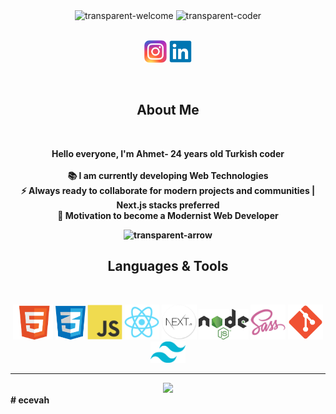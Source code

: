 <!--Cover -->

<div align="center">
  <img  src="https://user-images.githubusercontent.com/81809211/160313310-d13df468-0e79-4b47-8c4b-531632fb2e63.gif" alt="transparent-welcome" />
  <img  src="https://user-images.githubusercontent.com/81809211/160313931-dcf2e5a1-fcb1-4260-9b99-8a43a95b76b4.gif" alt="transparent-coder" height=500 />
  <br><br>
  <!--Social Media -->
  <p align="center">
    <a href="https://www.instagram.com/eecevah" target="_blank"><img src="./img/Instagram.svg" width="36" alt="Instagram"/><a/>
    <a href="https://www.linkedin.com/in/ahmet-ecevit/" target="_blank"><img src="./img/linkedin-original.svg" width="36" alt="Linkedin" /><a/>
  </p> 
 <br>
  <h2>About Me</h2>
  <br>
  <p><strong>Hello everyone, I'm Ahmet- 24 years old Turkish coder<br><br> 
    📚 I am currently developing Web Technologies</li> <br>
    ⚡ Always ready to collaborate for modern projects and communities | Next.js stacks preferred <br>
    🎯 Motivation to become a Modernist Web Developer
  </p>
</div>

<!--Arrow Gif-->
<div align="center"><img  src="https://user-images.githubusercontent.com/81809211/160311979-bf92eff5-baf1-41c2-93e8-6097a97d0719.gif" alt="transparent-arrow" width=75 /></div>

<!--Technologies -->
  <h2 align="center">Languages & Tools</h2>
  <br>
  <p align="center">
    <img src="./img/html.png" width="64"  alt="HTML" />
    <img src="./img/css.png" width="48"  alt="CSS" />
    <img src="./img/javascript-original.svg" width="56" alt="JavaScript" />
    <img src="./img/react-original.svg" width="56"  alt="React" />
    <img src="./img/next.png" width="56"  alt="Nextjs" />
    <img src="./img/Node.js.svg" width="80"  alt="NodeJS" />
    <img src="./img/sass-original.svg" width="56"  alt="Sass" />
    <img src="./img/git.svg" width="56"  alt="Git" />
    <img src="./img/tailwind.svg" width="56"  alt="Tailwind" />

  </p>

<hr>

<!--Visitor Counter-->
<div align="center"> <img src="https://komarev.com/ghpvc/?username=ecevah&color=blueviolet&label=VISITORS" /> </div>
# ecevah
